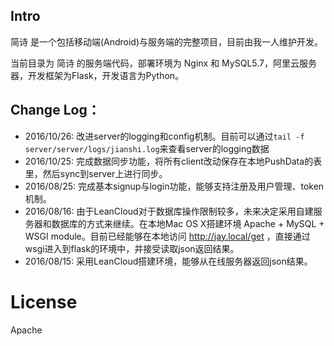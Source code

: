 ## Intro

简诗 是一个包括移动端(Android)与服务端的完整项目，目前由我一人维护开发。

当前目录为 简诗 的服务端代码，部署环境为 Nginx 和 MySQL5.7，阿里云服务器，开发框架为Flask，开发语言为Python。

## Change Log：
- 2016/10/26: 改进server的logging和config机制。目前可以通过`tail -f server/server/logs/jianshi.log`来查看server的logging数据
- 2016/10/25: 完成数据同步功能，将所有client改动保存在本地PushData的表里，然后sync到server上进行同步。
- 2016/08/25: 完成基本signup与login功能，能够支持注册及用户管理、token机制。
- 2016/08/16: 由于LeanCloud对于数据库操作限制较多，未来决定采用自建服务器和数据库的方式来继续。在本地Mac OS X搭建环境 Apache + MySQL + WSGI module。目前已经能够在本地访问 http://jay.local/get ，直接通过wsgi进入到flask的环境中，并接受读取json返回结果。
- 2016/08/15: 采用LeanCloud搭建环境，能够从在线服务器返回json结果。


# License
Apache